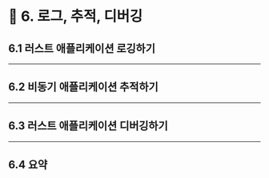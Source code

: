 # 🚦 6. 로그, 추적, 디버깅

## 6.1 러스트 애플리케이션 로깅하기

---



## 6.2 비동기 애플리케이션 추적하기

---


## 6.3 러스트 애플리케이션 디버깅하기

---



## 6.4 요약